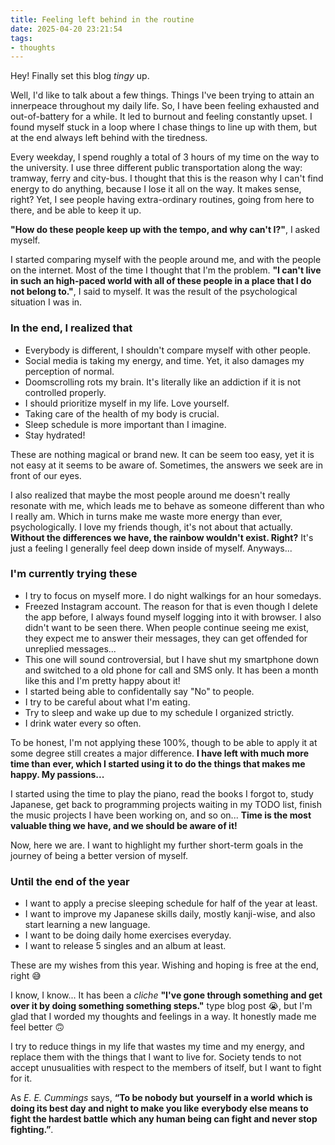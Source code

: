 ```yaml
---
title: Feeling left behind in the routine
date: 2025-04-20 23:21:54
tags:
- thoughts
---
```

Hey! Finally set this blog _tingy_ up.

Well, I'd like to talk about a few things. Things I've been trying to attain an innerpeace throughout my daily life. So, I have been feeling exhausted and out-of-battery for a while. It led to burnout and feeling constantly upset. I found myself stuck in a loop where I chase things to line up with them, but at the end always left behind with the tiredness. 

Every weekday, I spend roughly a total of 3 hours of my time on the way to the university. I use three different public transportation along the way: tramway, ferry and city-bus. I thought that this is the reason why I can't find energy to do anything, because I lose it all on the way. It makes sense, right? Yet, I see people having extra-ordinary routines, going from here to there, and be able to keep it up.

**"How do these people keep up with the tempo, and why can't I?"**, I asked myself. 

I started comparing myself with the people around me, and with the people on the internet. Most of the time I thought that I'm the problem. **"I can't live in such an high-paced world with all of these people in a place that I do not belong to."**, I said to myself. It was the result of the psychological situation I was in.

### In the end, I realized that
- Everybody is different, I shouldn't compare myself with other people.
- Social media is taking my energy, and time. Yet, it also damages my perception of normal. 
- Doomscrolling rots my brain. It's literally like an addiction if it is not controlled properly.
- I should prioritize myself in my life. Love yourself.
- Taking care of the health of my body is crucial. 
- Sleep schedule is more important than I imagine.
- Stay hydrated!

These are nothing magical or brand new. It can be seem too easy, yet it is not easy at it seems to be aware of. Sometimes, the answers we seek are in front of our eyes. 

I also realized that maybe the most people around me doesn't really resonate with me, which leads me to behave as someone different than who I really am. Which in turns make me waste more energy than ever, psychologically. I love my friends though, it's not about that actually. **Without the differences we have, the rainbow wouldn't exist. Right?** It's just a feeling I generally feel deep down inside of myself. Anyways...

### I'm currently trying these
- I try to focus on myself more. I do night walkings for an hour somedays.
- Freezed Instagram account. The reason for that is even though I delete the app before, I always found myself logging into it with browser. I also didn't want to be seen there. When people continue seeing me exist, they expect me to answer their messages, they can get offended for unreplied messages...
- This one will sound controversial, but I have shut my smartphone down and switched to a old phone for call and SMS only. It has been a month like this and I'm pretty happy about it!
- I started being able to confidentally say "No" to people.
- I try to be careful about what I'm eating.
- Try to sleep and wake up due to my schedule I organized strictly.
- I drink water every so often.

To be honest, I'm not applying these 100%, though to be able to apply it at some degree still creates a major difference. **I have left with much more time than ever, which I started using it to do the things that makes me happy. My passions...** 

I started using the time to play the piano, read the books I forgot to, study Japanese, get back to programming projects waiting in my TODO list, finish the music projects I have been working on, and so on... **Time is the most valuable thing we have, and we should be aware of it!**

Now, here we are. I want to highlight my further short-term goals in the journey of being a better version of myself.

### Until the end of the year
- I want to apply a precise sleeping schedule for half of the year at least.
- I want to improve my Japanese skills daily, mostly kanji-wise, and also start learning a new language.
- I want to be doing daily home exercises everyday.
- I want to release 5 singles and an album at least.

These are my wishes from this year. Wishing and hoping is free at the end, right 😅

I know, I know... It has been a _cliche_ **"I've gone through something and get over it by doing something something steps."** type blog post 😭, but I'm glad that I worded my thoughts and feelings in a way. It honestly made me feel better 🙃 

I try to reduce things in my life that wastes my time and my energy, and replace them with the things that I want to live for. Society tends to not accept unusualities with respect to the members of itself, but I want to fight for it. 

As _E. E. Cummings_ says, 
**“To be nobody but**
**yourself in a world**
**which is doing its best day and night to make you like**
**everybody else means to fight the hardest battle**
**which any human being can fight and never stop fighting.”**.
